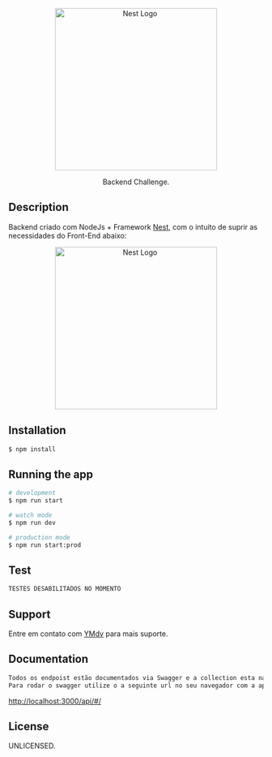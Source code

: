 
<p align="center">
  <a href="https://github.com/ClubPetro/backend-challenge" target="blank"><img src="https://raw.githubusercontent.com/YMdv/backend-challenge/dev/img/logo-clubpetro.png" width="320" alt="Nest Logo" /></a>
</p>

[circleci-image]: https://img.shields.io/circleci/build/github/nestjs/nest/master?token=abc123def456
[circleci-url]: https://circleci.com/gh/nestjs/nest

  <p align="center">Backend Challenge.</p>

## Description

Backend criado com NodeJs + Framework [Nest](https://github.com/nestjs/nest), com o intuito de suprir as necessidades do Front-End abaixo:
<p align="center">
  <a href="https://github.com/ClubPetro/backend-challenge" target="blank"><img src="https://raw.githubusercontent.com/YMdv/backend-challenge/dev/img/challenge.png" width="320" alt="Nest Logo" /></a>
</p>


## Installation

```bash
$ npm install
```

## Running the app

```bash
# development
$ npm run start

# watch mode
$ npm run dev

# production mode
$ npm run start:prod
```

## Test

```bash
TESTES DESABILITADOS NO MOMENTO
```

## Support

Entre em contato com [YMdv](https://github.com/YMdv) para mais suporte.

## Documentation

```bash
Todos os endpoist estão documentados via Swagger e a collection esta na pasta (collection).
Para rodar o swagger utilize o a seguinte url no seu navegador com a aplicação rodando:
```
[http://localhost:3000/api/#/]([http://localhost:3000/api/#/]())

## License

UNLICENSED.
